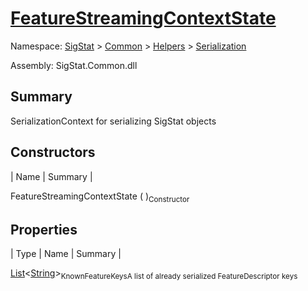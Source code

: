 # [FeatureStreamingContextState](./FeatureStreamingContextState.md)

Namespace: [SigStat]() > [Common](./../../README.md) > [Helpers](./../README.md) > [Serialization](./README.md)

Assembly: SigStat.Common.dll

## Summary
SerializationContext for serializing SigStat objects

## Constructors

| Name | Summary | 

FeatureStreamingContextState (  )<sub>Constructor</sub>


## Properties

| Type | Name | Summary | 

[List](https://docs.microsoft.com/en-us/dotnet/api/System.Collections.Generic.List-1)\<[String](https://docs.microsoft.com/en-us/dotnet/api/System.String)><sub>KnownFeatureKeys</sub><sub>A list of already serialized FeatureDescriptor keys</sub>


